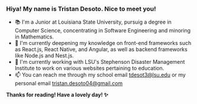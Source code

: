 ### Hiya! My name is Tristan Desoto. Nice to meet you! 
- 📚 I'm a Junior at Louisiana State University, pursuig a degree in Computer Science, concentrating in Software Engineering and minoring in Mathematics.
- 🌱 I'm currently deepening my knowledge on front-end frameworks such as React.js, React Native, and Angular, as well as backend frameworks like Node.js and Nest.js.
- 🔭 I'm currently working with LSU's Stephenson Disaster Management Institute to work on various websites pertaining to education.
- 📫 You can reach me through my school email tdesot3@lsu.edu or my personal email tristan.desoto04@gmail.com

**Thanks for reading! Have a lovely day! ✨**
